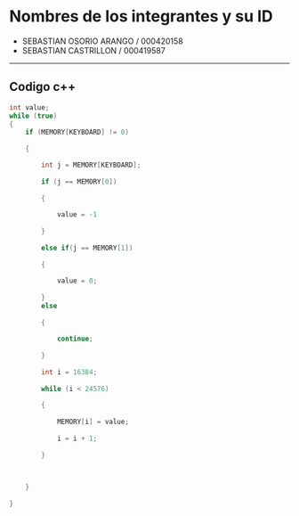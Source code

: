 # Nombres de los integrantes y su ID
- SEBASTIAN OSORIO ARANGO / 000420158
- SEBASTIAN CASTRILLON / 000419587

---

## Codigo c++

```cpp
int value;
while (true)
{
	if (MEMORY[KEYBOARD] != 0)
	
	{

		int j = MEMORY[KEYBOARD];
		
		if (j == MEMORY[0])
		
		{
		
			value = -1
			
		}
		
		else if(j == MEMORY[1])
		
		{
		
			value = 0;
			
		}
		else
		
		{
		
			continue;
			
		}
		
		int i = 16384;
		
		while (i < 24576)
		
		{
		
			MEMORY[i] = value;
			
			i = i + 1;
			
		}
		


	}
	
}

